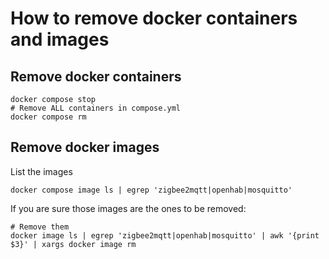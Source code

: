 # How to remove docker containers and images

## Remove docker containers

```shell
docker compose stop
# Remove ALL containers in compose.yml
docker compose rm
```

## Remove docker images


List the images

```shell
docker compose image ls | egrep 'zigbee2mqtt|openhab|mosquitto'
```

If you are sure those images are the ones to be removed:

```shell
# Remove them
docker image ls | egrep 'zigbee2mqtt|openhab|mosquitto' | awk '{print $3}' | xargs docker image rm
```
